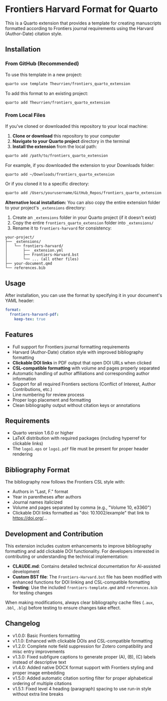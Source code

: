 # Frontiers Harvard Format for Quarto

This is a Quarto extension that provides a template for creating manuscripts formatted according to Frontiers journal requirements using the Harvard (Author-Date) citation style.

## Installation

### From GitHub (Recommended)

To use this template in a new project:

```bash
quarto use template Theurrien/frontiers_quarto_extension
```

To add this format to an existing project:

```bash
quarto add Theurrien/frontiers_quarto_extension
```

### From Local Files

If you've cloned or downloaded this repository to your local machine:

1. **Clone or download** this repository to your computer
2. **Navigate to your Quarto project** directory in the terminal
3. **Install the extension** from the local path:

```bash
quarto add /path/to/frontiers_quarto_extension
```

For example, if you downloaded the extension to your Downloads folder:
```bash
quarto add ~/Downloads/frontiers_quarto_extension
```

Or if you cloned it to a specific directory:
```bash
quarto add /Users/yourusername/GitHub_Repos/frontiers_quarto_extension
```

**Alternative local installation:**
You can also copy the entire extension folder to your project's `_extensions` directory:

1. Create an `_extensions` folder in your Quarto project (if it doesn't exist)
2. Copy the entire `frontiers_quarto_extension` folder into `_extensions/`
3. Rename it to `frontiers-harvard` for consistency:
```
your-project/
├── _extensions/
│   └── frontiers-harvard/
│       ├── _extension.yml
│       ├── Frontiers-Harvard.bst
│       └── ... (all other files)
├── your-document.qmd
└── references.bib
```

## Usage

After installation, you can use the format by specifying it in your document's YAML header:

```yaml
format:
  frontiers-harvard-pdf:
    keep-tex: true
```

## Features

- Full support for Frontiers journal formatting requirements
- Harvard (Author-Date) citation style with improved bibliography formatting
- **Clickable DOI links** in PDF output that open DOI URLs when clicked
- **CSL-compatible formatting** with volume and pages properly separated
- Automatic handling of author affiliations and corresponding author information
- Support for all required Frontiers sections (Conflict of Interest, Author Contributions, etc.)
- Line numbering for review process
- Proper logo placement and formatting
- Clean bibliography output without citation keys or annotations

## Requirements

- Quarto version 1.6.0 or higher
- LaTeX distribution with required packages (including hyperref for clickable links)
- The `logo1.eps` or `logo1.pdf` file must be present for proper header rendering

## Bibliography Format

The bibliography now follows the Frontiers CSL style with:
- Authors in "Last, F." format
- Year in parentheses after authors
- Journal names italicized
- Volume and pages separated by comma (e.g., "Volume 10, e3360")
- Clickable DOI links formatted as "doi: 10.1002/example" that link to https://doi.org/...

## Development and Contribution

This extension includes custom enhancements to improve bibliography formatting and add clickable DOI functionality. For developers interested in contributing or understanding the technical implementation:

- **CLAUDE.md**: Contains detailed technical documentation for AI-assisted development
- **Custom BST file**: The `Frontiers-Harvard.bst` file has been modified with enhanced functions for DOI linking and CSL-compatible formatting
- **Testing**: Use the included `frontiers-template.qmd` and `references.bib` for testing changes

When making modifications, always clear bibliography cache files (`.aux`, `.bbl`, `.blg`) before testing to ensure changes take effect.

## Changelog

- v1.0.0: Basic Frontiers formatting
- v1.1.0: Enhanced with clickable DOIs and CSL-compatible formatting
- v1.2.0: Complete note field suppression for Zotero compatibility and misc entry improvements
- v1.3.0: Fixed subfigure captions to generate proper (A), (B), (C) labels instead of descriptive text
- v1.4.0: Added native DOCX format support with Frontiers styling and proper image embedding
- v1.5.0: Added automatic citation sorting filter for proper alphabetical ordering of multiple citations
- v1.5.1: Fixed level 4 heading (paragraph) spacing to use run-in style without extra line breaks
